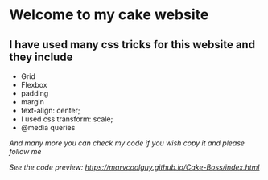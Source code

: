 # Welcome to my cake website

## I have used many css tricks for this website and they include

* Grid
* Flexbox
* padding
* margin
* text-align: center;
* I used css transform: scale;
* @media queries

*And many more you can check my code if you wish copy it and please follow me*


*See the code preview: https://marvcoolguy.github.io/Cake-Boss/index.html*

